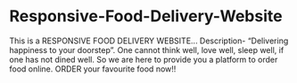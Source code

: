 # Responsive-Food-Delivery-Website
This is a RESPONSIVE FOOD DELIVERY WEBSITE... 
 Description-
“Delivering happiness to your doorstep”. 
One cannot think well, love well, sleep well, if one has not dined well. So we are here to provide you a platform to order food online. ORDER your favourite food now!!
